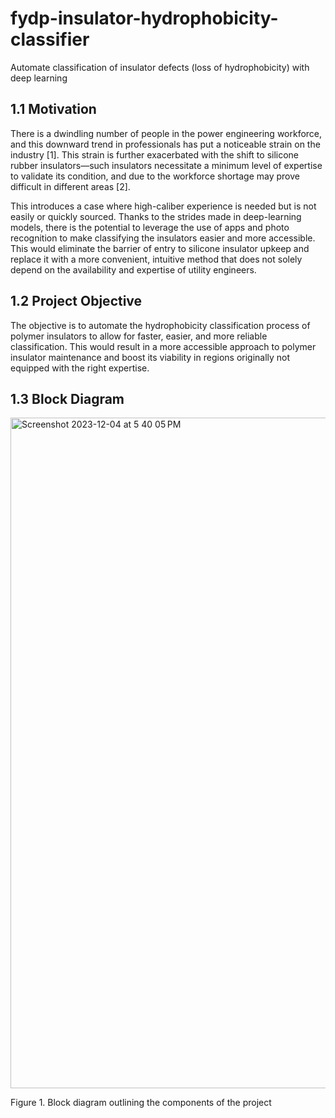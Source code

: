 # fydp-insulator-hydrophobicity-classifier
Automate classification of insulator defects (loss of hydrophobicity) with deep learning

## 1.1 Motivation

There is a dwindling number of people in the power engineering workforce, and this downward trend in professionals has put a noticeable strain on the industry [1]. This strain is further exacerbated with the shift to silicone rubber insulators—such insulators necessitate a minimum level of expertise to validate its condition, and due to the workforce shortage may prove difficult in different areas [2].

This introduces a case where high-caliber experience is needed but is not easily or quickly sourced. Thanks to the strides made in deep-learning models, there is the potential to leverage the use of apps and photo recognition to make classifying the insulators easier and more accessible. This would eliminate the barrier of entry to silicone insulator upkeep and replace it with a more convenient, intuitive method that does not solely depend on the availability and expertise of utility engineers.

## 1.2 Project Objective

The objective is to automate the hydrophobicity classification process of polymer insulators to allow for faster, easier, and more reliable classification. This would result in a more accessible approach to polymer insulator maintenance and boost its viability in regions originally not equipped with the right expertise.

## 1.3 Block Diagram
<img width="1073" alt="Screenshot 2023-12-04 at 5 40 05 PM" src="https://github.com/mariapavlovic/fydp-insulator-hydrophobicity-classifier/assets/32315656/5c4d3fce-a2da-49c6-922a-ea3aac8c84e5">

Figure 1. Block diagram outlining the components of the project
